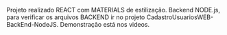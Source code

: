 Projeto realizado REACT com MATERIALS de estilização. Backend NODE.js, para verificar os arquivos BACKEND ir no  projeto CadastroUsuariosWEB-BackEnd-NodeJS.
Demonstração está nos videos.
